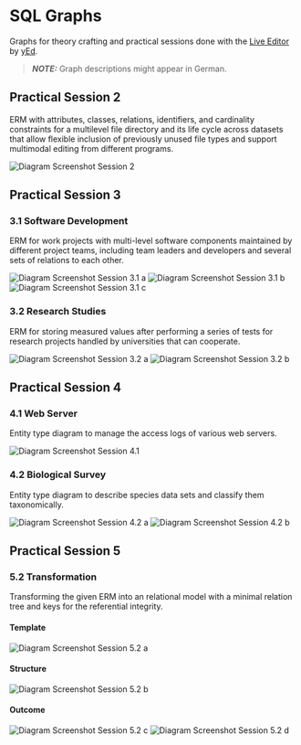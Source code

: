 # SQL Graphs

Graphs for theory crafting and practical sessions done with the [Live Editor](https://www.yworks.com/yed-live/) by [yEd](https://www.yworks.com/products/yed).

> **_NOTE:_** Graph descriptions might appear in German.

## Practical Session 2

ERM with attributes, classes, relations, identifiers, and cardinality constraints for a multilevel file directory and its life cycle across datasets that allow flexible inclusion of previously unused file types and support multimodal editing from different programs.

![Diagram Screenshot Session 2](./img/practical_2.png)

## Practical Session 3

### 3.1 Software Development

ERM for work projects with multi-level software components maintained by different project teams, including team leaders and developers and several sets of relations to each other.

![Diagram Screenshot Session 3.1 a](./img/practical_3.1_a.png)
![Diagram Screenshot Session 3.1 b](./img/practical_3.1_b.png)
![Diagram Screenshot Session 3.1 c](./img/practical_3.1_c.png)

### 3.2 Research Studies

ERM for storing measured values after performing a series of tests for research projects handled by universities that can cooperate.

![Diagram Screenshot Session 3.2 a](./img/practical_3.2_a.png)
![Diagram Screenshot Session 3.2 b](./img/practical_3.2_b.png)

## Practical Session 4

### 4.1 Web Server

Entity type diagram to manage the access logs of various web servers.

![Diagram Screenshot Session 4.1](./img/practical_4.1.png)

### 4.2 Biological Survey

Entity type diagram to describe species data sets and classify them taxonomically.

![Diagram Screenshot Session 4.2 a](./img/practical_4.2_a.png)
![Diagram Screenshot Session 4.2 b](./img/practical_4.2_b.png)

## Practical Session 5

### 5.2 Transformation

Transforming the given ERM into an relational model with a minimal relation tree and keys for the referential integrity.

#### Template

![Diagram Screenshot Session 5.2 a](./img/practical_5.2_a.png)

#### Structure

![Diagram Screenshot Session 5.2 b](./img/practical_5.2_b.png)

#### Outcome

![Diagram Screenshot Session 5.2 c](./img/practical_5.2_c.png)
![Diagram Screenshot Session 5.2 d](./img/practical_5.2_d.png)
